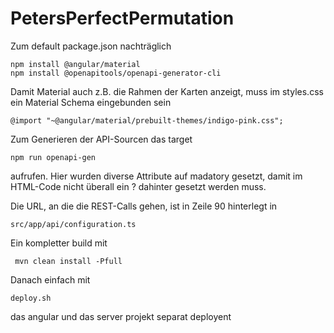 # PetersPerfectPermutation

Zum default package.json nachträglich

    npm install @angular/material
    npm install @openapitools/openapi-generator-cli

Damit Material auch z.B. die Rahmen der Karten anzeigt, muss im styles.css ein Material Schema eingebunden sein

    @import "~@angular/material/prebuilt-themes/indigo-pink.css";

Zum Generieren der API-Sourcen das target
       
    npm run openapi-gen

aufrufen. Hier wurden diverse Attribute auf madatory gesetzt, damit
im HTML-Code nicht überall ein ? dahinter gesetzt werden muss.

Die URL, an die die REST-Calls gehen, ist in Zeile 90 hinterlegt in
    
    src/app/api/configuration.ts 

Ein kompletter build mit

     mvn clean install -Pfull

Danach einfach mit 

    deploy.sh
das angular und das server projekt separat deployent



